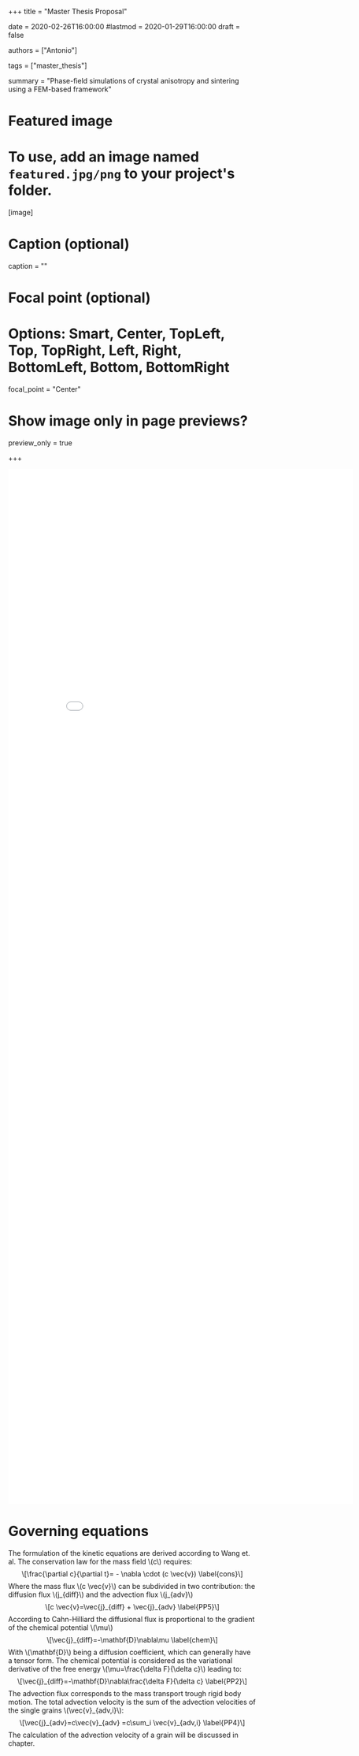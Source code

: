 
+++
title = "Master Thesis Proposal"

date = 2020-02-26T16:00:00
#lastmod = 2020-01-29T16:00:00
draft = false

authors = ["Antonio"]

tags = ["master_thesis"]

summary = "Phase-field simulations of crystal anisotropy and sintering using a FEM-based framework"


# Featured image
# To use, add an image named `featured.jpg/png` to your project's folder. 
[image]
  # Caption (optional)
  caption = ""

  # Focal point (optional)
  # Options: Smart, Center, TopLeft, Top, TopRight, Left, Right, BottomLeft, Bottom, BottomRight
  focal_point = "Center"

  # Show image only in page previews?
  preview_only = true
  
+++


<embed src="Master_thesis_proposal.pdf" width="700px" height="2100px" />



<h1 id="Kinetics">Governing equations</h1>
<p>The formulation of the kinetic equations are derived according to Wang et. al. <span class="citation" data-cites="Wang2006"></span> The conservation law for the mass field <span class="math inline">\(c\)</span> requires: <span class="math display">\[\frac{\partial c}{\partial t}= - \nabla \cdot (c \vec{v})
\label{cons}\]</span> Where the mass flux <span class="math inline">\(c \vec{v}\)</span> can be subdivided in two contribution: the diffusion flux <span class="math inline">\(j_{diff}\)</span> and the advection flux <span class="math inline">\(j_{adv}\)</span> <span class="math display">\[c \vec{v}=\vec{j}_{diff} + \vec{j}_{adv} 
\label{PP5}\]</span> According to Cahn-Hilliard the diffusional flux is proportional to the gradient of the chemical potential <span class="math inline">\(\mu\)</span> <span class="math display">\[\vec{j}_{diff}=-\mathbf{D}\nabla\mu
\label{chem}\]</span> With <span class="math inline">\(\mathbf{D}\)</span> being a diffusion coefficient, which can generally have a tensor form. The chemical potential is considered as the variational derivative of the free energy <span class="math inline">\(\mu=\frac{\delta F}{\delta c}\)</span> leading to: <span class="math display">\[\vec{j}_{diff}=-\mathbf{D}\nabla\frac{\delta F}{\delta c}
\label{PP2}\]</span> The advection flux corresponds to the mass transport trough rigid body motion. The total advection velocity is the sum of the advection velocities of the single grains <span class="math inline">\(\vec{v}_{adv,i}\)</span>: <span class="math display">\[\vec{j}_{adv}=c\vec{v}_{adv} =c\sum_i \vec{v}_{adv,i} 
\label{PP4}\]</span> The calculation of the advection velocity of a grain will be discussed in chapter.</p>
